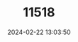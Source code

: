 ---
title: "11518"
category: "Leopoldamys edwardsi"
draft: false
date: 2024-02-22 13:03:50
languages:
  English: ["Edward’s Rat", "Edwards's Long-tailed Giant Rat"]
---